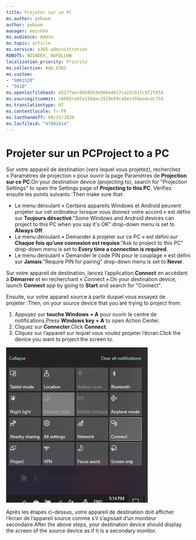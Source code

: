 ```yaml
---
title: Projeter sur un PC
ms.author: pebaum
author: pebaum
manager: mnirkhe
ms.audience: Admin
ms.topic: article
ms.service: o365-administration
ROBOTS: NOINDEX, NOFOLLOW
localization_priority: Priority
ms.collection: Adm_O365
ms.custom:
- "9001520"
- "5610"
ms.openlocfilehash: e527feec0b695b3e966ed627ca23cb1fc8f2fd34
ms.sourcegitcommit: c6692ce0fa1358ec3529e59ca0ecdfdea4cdc759
ms.translationtype: HT
ms.contentlocale: fr-FR
ms.lasthandoff: 09/15/2020
ms.locfileid: "47801614"
---
```

# <a name="project-to-a-pc"></a><span data-ttu-id="006f3-102">Projeter sur un PC</span><span class="sxs-lookup"><span data-stu-id="006f3-102">Project to a PC</span></span>

<span data-ttu-id="006f3-103">Sur votre appareil de destination (vers lequel vous projetez), recherchez « Paramètres de projection » pour ouvrir la page Paramètres de **Projection sur ce PC**.</span><span class="sxs-lookup"><span data-stu-id="006f3-103">On your destination device (projecting to), search for "Projection Settings" to open the Settings page of **Projecting to this PC**.</span></span> <span data-ttu-id="006f3-104">Vérifiez ensuite les points suivants :</span><span class="sxs-lookup"><span data-stu-id="006f3-104">Then make sure that:</span></span>
- <span data-ttu-id="006f3-105">Le menu déroulant « Certains appareils Windows et Android peuvent projeter sur cet ordinateur lorsque vous donnez votre accord » est défini sur **Toujours désactivé**.</span><span class="sxs-lookup"><span data-stu-id="006f3-105">"Some Windows and Android devices can project to this PC when you say it's OK" drop-down menu is set to **Always Off**.</span></span>
- <span data-ttu-id="006f3-106">Le menu déroulant « Demander à projeter sur ce PC » est défini sur **Chaque fois qu’une connexion est requise**.</span><span class="sxs-lookup"><span data-stu-id="006f3-106">"Ask to project to this PC" drop-down menu is set to **Every time a connection is required**.</span></span>
- <span data-ttu-id="006f3-107">Le menu déroulant « Demander le code PIN pour le couplage » est défini sur **Jamais**.</span><span class="sxs-lookup"><span data-stu-id="006f3-107">"Require PIN for pairing" drop-down menu is set to **Never**.</span></span>

<span data-ttu-id="006f3-108">Sur votre appareil de destination, lancez l’application **Connect** en accédant à **Démarrer** et en recherchant « Connect ».</span><span class="sxs-lookup"><span data-stu-id="006f3-108">On your destination device, launch **Connect** app by going to **Start** and search for "Connect".</span></span>

<span data-ttu-id="006f3-109">Ensuite, sur votre appareil source à partir duquel vous essayez de projeter :</span><span class="sxs-lookup"><span data-stu-id="006f3-109">Then, on your source device that you are trying to project from:</span></span>

1. <span data-ttu-id="006f3-110">Appuyez sur **touche Windows + A** pour ouvrir le centre de notifications.</span><span class="sxs-lookup"><span data-stu-id="006f3-110">Press **Windows key + A** to open Action Center.</span></span>
2. <span data-ttu-id="006f3-111">Cliquez sur **Connecter**.</span><span class="sxs-lookup"><span data-stu-id="006f3-111">Click **Connect**.</span></span>
3. <span data-ttu-id="006f3-112">Cliquez sur l’appareil sur lequel vous voulez projeter l’écran.</span><span class="sxs-lookup"><span data-stu-id="006f3-112">Click the device you want to project the screen to.</span></span>

![Projeter sur un PC](media/project-to-a-pc.png)

<span data-ttu-id="006f3-114">Après les étapes ci-dessus, votre appareil de destination doit afficher l’écran de l’appareil source comme s’il s’agissait d’un moniteur secondaire.</span><span class="sxs-lookup"><span data-stu-id="006f3-114">After the above steps, your destination device should display the screen of the source device as if it is a secondary monitor.</span></span>
